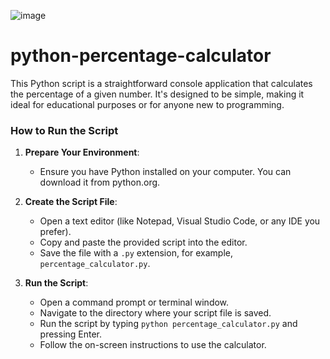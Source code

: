 ![image](https://github.com/harindujayakody/python-percentage-calculator/assets/9878813/853c470a-5eae-4445-8b2b-2ae77ba593aa)

# python-percentage-calculator
This Python script is a straightforward console application that calculates the percentage of a given number. It's designed to be simple, making it ideal for educational purposes or for anyone new to programming.


### How to Run the Script

1.  **Prepare Your Environment**:
    
    -   Ensure you have Python installed on your computer. You can download it from python.org.
2.  **Create the Script File**:
    
    -   Open a text editor (like Notepad, Visual Studio Code, or any IDE you prefer).
    -   Copy and paste the provided script into the editor.
    -   Save the file with a `.py` extension, for example, `percentage_calculator.py`.
3.  **Run the Script**:
    
    -   Open a command prompt or terminal window.
    -   Navigate to the directory where your script file is saved.
    -   Run the script by typing `python percentage_calculator.py` and pressing Enter.
    -   Follow the on-screen instructions to use the calculator.
